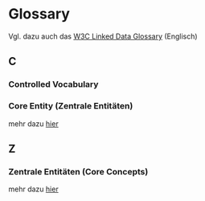 # Glossary

Vgl. dazu auch das [W3C Linked Data Glossary](https://www.w3.org/TR/ld-glossary/) (Englisch)

## C

### Controlled Vocabulary

### Core Entity (Zentrale Entitäten)

mehr dazu [hier](/governance/core-concepts#content-zentrale-entitäten)

## Z

### Zentrale Entitäten (Core Concepts)

mehr dazu [hier](/governance/core-concepts#content-zentrale-entitäten)
